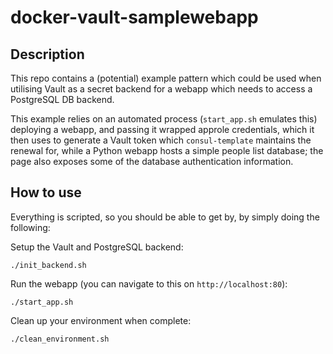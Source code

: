 # docker-vault-samplewebapp

## Description

This repo contains a (potential) example pattern which could be used when
utilising Vault as a secret backend for a webapp which needs to access a
PostgreSQL DB backend.

This example relies on an automated process (`start_app.sh` emulates this)
deploying a webapp, and passing it wrapped approle credentials, which it then
uses to generate a Vault token which `consul-template` maintains the renewal
for, while a Python webapp hosts a simple people list database; the page also
exposes some of the database authentication information.

## How to use

Everything is scripted, so you should be able to get by, by simply doing the following:

Setup the Vault and PostgreSQL backend:

```
./init_backend.sh
```

Run the webapp (you can navigate to this on `http://localhost:80`):

```
./start_app.sh
```

Clean up your environment when complete:

```
./clean_environment.sh
```
